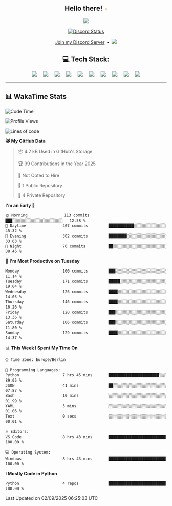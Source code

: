 <div align="center">
  
  ## <strong>Hello there! <img src="https://raw.githubusercontent.com/ginny100/ginny100/main/assets/waving-hand.webp" width="2%"></strong><br/>
  <p align="center">
    <a><img src="https://readme-typing-svg.herokuapp.com?color=B57EDC&size=25&center=true&lines=hi+I'm+Chaos;high+perf+discord+dev;postgres+%2B+redis+%2B+python"></a>
  </p>
  
</div>

<div align="center">
  <a href="https://discord.com/users/781512050445778985">
    <img src="https://discord.c99.nl/widget/theme-5/781512050445778985.png" alt="Discord Status" />
  </a>
  <p align="center">  
    <a href="https://discord.gg/dosa">Join my Discord Server</a> ・ 
    <img src="https://komarev.com/ghpvc/?username=Cha03s">
  </p>
</div>


## <div align="center">💻 Tech Stack:</div>
<div align="center">
  <img src="https://cdn.jsdelivr.net/gh/devicons/devicon/icons/python/python-original.svg" height="40" />
  <img width="12" />
  <img src="https://cdn.jsdelivr.net/gh/devicons/devicon/icons/java/java-original.svg" height="40" />
  <img width="12" />
  <img src="https://cdn.jsdelivr.net/gh/devicons/devicon/icons/javascript/javascript-original.svg" height="40" />
  <img width="12" />
  <img src="https://cdn.jsdelivr.net/gh/devicons/devicon/icons/typescript/typescript-original.svg" height="40" />
  <img width="12" />
  <img src="https://cdn.jsdelivr.net/gh/devicons/devicon/icons/nodejs/nodejs-original.svg" height="40" />
  <img width="12" />
  <img src="https://cdn.jsdelivr.net/gh/devicons/devicon/icons/react/react-original.svg" height="40" />
  <img width="12" />
  <img src="https://cdn.jsdelivr.net/gh/devicons/devicon/icons/docker/docker-original.svg" height="40" />
  <img width="12" />
  <img src="https://cdn.jsdelivr.net/gh/devicons/devicon/icons/yaml/yaml-original.svg" height="40" />
  <img width="12" />
  <img src="https://cdn.jsdelivr.net/gh/devicons/devicon/icons/redis/redis-original.svg" height="40" />
  <img width="12" />
  <img src="https://cdn.jsdelivr.net/gh/devicons/devicon/icons/postgresql/postgresql-original.svg" height="40" />
</div>

---

## 📊 WakaTime Stats

<!--START_SECTION:waka-->
![Code Time](http://img.shields.io/badge/Code%20Time-118%20hrs%2023%20mins-blue)

![Profile Views](http://img.shields.io/badge/Profile%20Views-0-blue)

![Lines of code](https://img.shields.io/badge/From%20Hello%20World%20I%27ve%20Written-164.2%20thousand%20lines%20of%20code-blue)

**🐱 My GitHub Data** 

> 📦 4.2 kB Used in GitHub's Storage 
 > 
> 🏆 99 Contributions in the Year 2025
 > 
> 🚫 Not Opted to Hire
 > 
> 📜 1 Public Repository 
 > 
> 🔑 4 Private Repository 
 > 
**I'm an Early 🐤** 

```text
🌞 Morning                113 commits         ███░░░░░░░░░░░░░░░░░░░░░░   12.58 % 
🌆 Daytime                407 commits         ███████████░░░░░░░░░░░░░░   45.32 % 
🌃 Evening                302 commits         ████████░░░░░░░░░░░░░░░░░   33.63 % 
🌙 Night                  76 commits          ██░░░░░░░░░░░░░░░░░░░░░░░   08.46 % 
```
📅 **I'm Most Productive on Tuesday** 

```text
Monday                   100 commits         ███░░░░░░░░░░░░░░░░░░░░░░   11.14 % 
Tuesday                  171 commits         █████░░░░░░░░░░░░░░░░░░░░   19.04 % 
Wednesday                126 commits         ████░░░░░░░░░░░░░░░░░░░░░   14.03 % 
Thursday                 146 commits         ████░░░░░░░░░░░░░░░░░░░░░   16.26 % 
Friday                   120 commits         ███░░░░░░░░░░░░░░░░░░░░░░   13.36 % 
Saturday                 106 commits         ███░░░░░░░░░░░░░░░░░░░░░░   11.80 % 
Sunday                   129 commits         ████░░░░░░░░░░░░░░░░░░░░░   14.37 % 
```


📊 **This Week I Spent My Time On** 

```text
🕑︎ Time Zone: Europe/Berlin

💬 Programming Languages: 
Python                   7 hrs 45 mins       ██████████████████████░░░   89.05 % 
JSON                     41 mins             ██░░░░░░░░░░░░░░░░░░░░░░░   07.87 % 
Bash                     10 mins             ░░░░░░░░░░░░░░░░░░░░░░░░░   01.99 % 
YAML                     5 mins              ░░░░░░░░░░░░░░░░░░░░░░░░░   01.06 % 
Text                     0 secs              ░░░░░░░░░░░░░░░░░░░░░░░░░   00.01 % 

🔥 Editors: 
VS Code                  8 hrs 43 mins       █████████████████████████   100.00 % 

💻 Operating System: 
Windows                  8 hrs 43 mins       █████████████████████████   100.00 % 
```

**I Mostly Code in Python** 

```text
Python                   4 repos             █████████████████████████   100.00 % 
```




 Last Updated on 02/09/2025 06:25:03 UTC
<!--END_SECTION:waka-->

